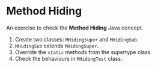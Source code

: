 # Method Hiding
An exercise to check the **Method Hiding** Java concept.
1. Create two classes: `MHidingSuper` and `MHidingSub`.
2. `MHidingSub` extends `MHidingSuper`.
3. Override the `static` methods from the supertype class.
4. Check the behaviours in `MHidingTest` class.
